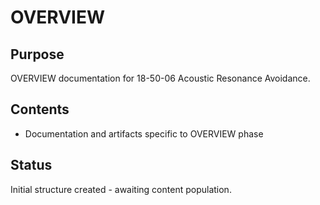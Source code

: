 # OVERVIEW

## Purpose
OVERVIEW documentation for 18-50-06 Acoustic Resonance Avoidance.

## Contents
- Documentation and artifacts specific to OVERVIEW phase

## Status
Initial structure created - awaiting content population.
